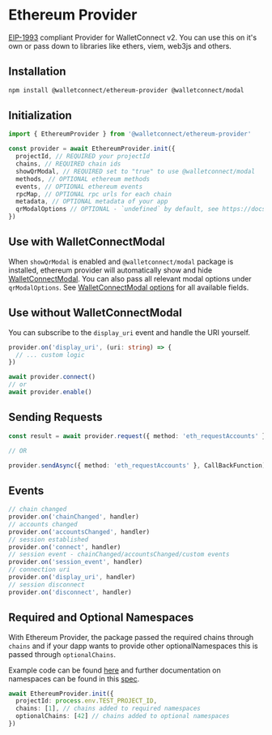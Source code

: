 # Ethereum Provider

[EIP-1993](https://eips.ethereum.org/EIPS/eip-1193) compliant Provider for WalletConnect v2. You can use this on it's own or pass down to libraries like ethers, viem, web3js and others.

## Installation

```bash npm2yarn
npm install @walletconnect/ethereum-provider @walletconnect/modal
```

## Initialization

```typescript
import { EthereumProvider } from '@walletconnect/ethereum-provider'

const provider = await EthereumProvider.init({
  projectId, // REQUIRED your projectId
  chains, // REQUIRED chain ids
  showQrModal, // REQUIRED set to "true" to use @walletconnect/modal
  methods, // OPTIONAL ethereum methods
  events, // OPTIONAL ethereum events
  rpcMap, // OPTIONAL rpc urls for each chain
  metadata, // OPTIONAL metadata of your app
  qrModalOptions // OPTIONAL - `undefined` by default, see https://docs.walletconnect.com/2.0/web3modal/options
})
```

## Use with WalletConnectModal

When `showQrModal` is enabled and `@walletconnect/modal` package is installed, ethereum provider will automatically show and hide [WalletConnectModal](../walletConnectModal/installation.mdx). You can also pass all relevant modal options under `qrModalOptions`. See [WalletConnectModal options](../walletConnectModal/options.mdx) for all available fields.

## Use without WalletConnectModal

You can subscribe to the `display_uri` event and handle the URI yourself.

```ts
provider.on('display_uri', (uri: string) => {
  // ... custom logic
})

await provider.connect()
// or
await provider.enable()
```

## Sending Requests

```typescript
const result = await provider.request({ method: 'eth_requestAccounts' })

// OR

provider.sendAsync({ method: 'eth_requestAccounts' }, CallBackFunction)
```

## Events

```typescript
// chain changed
provider.on('chainChanged', handler)
// accounts changed
provider.on('accountsChanged', handler)
// session established
provider.on('connect', handler)
// session event - chainChanged/accountsChanged/custom events
provider.on('session_event', handler)
// connection uri
provider.on('display_uri', handler)
// session disconnect
provider.on('disconnect', handler)
```

## Required and Optional Namespaces

With Ethereum Provider, the package passed the required chains through `chains` and if your dapp wants to provide other optionalNamespaces this is passed through `optionalChains`.

Example code can be found [here](https://github.com/wagmi-dev/references/blob/main/packages/connectors/src/walletConnect.ts#L134) and further documentation on namespaces can be found in this [spec](https://docs.walletconnect.com/2.0/specs/clients/sign/namespaces).

```typescript
await EthereumProvider.init({
  projectId: process.env.TEST_PROJECT_ID,
  chains: [1], // chains added to required namespaces
  optionalChains: [42] // chains added to optional namespaces
})
```
